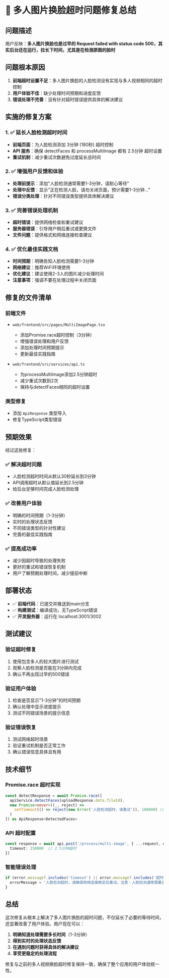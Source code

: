 # 🔧 多人图片换脸超时问题修复总结

## 问题描述

用户反映：**多人图片换脸也是过早的 Request failed with status code 500，其实后台还在运行，拉长下时间，尤其是在检测原图的脸时**

## 问题根本原因

1. **前端超时设置不足**：多人图片换脸的人脸检测没有实现与多人视频相同的超时控制
2. **用户体验不佳**：缺少处理时间预期和进度反馈
3. **错误处理不完善**：没有针对超时错误提供具体的解决建议

## 实施的修复方案

### 1. ✅ 延长人脸检测超时时间
- **前端页面**：为人脸检测添加 3分钟 (180秒) 超时控制
- **API 服务**：确保 detectFaces 和 processMultiImage 都有 2.5分钟 超时设置
- **重试机制**：减少重试次数避免过度延长总时间

### 2. ✅ 增强用户反馈和体验
- **处理前提示**：添加"人脸检测通常需要1-3分钟，请耐心等待"
- **处理中反馈**：显示"正在检测人脸，请勿关闭页面，预计需要1-3分钟..."
- **错误分类处理**：针对不同错误类型提供具体解决建议

### 3. ✅ 完善错误处理机制
- **超时错误**：提供网络检查和重试建议
- **服务器错误**：引导用户稍后重试或更换文件
- **文件问题**：提供格式和网络连接检查建议

### 4. ✅ 优化最佳实践文档
- **时间预期**：明确告知人脸检测需要1-3分钟
- **网络建议**：推荐WiFi环境使用
- **优化建议**：建议使用2-3人的图片减少处理时间
- **注意事项**：强调不要在处理过程中关闭页面

## 修复的文件清单

### 前端文件
- `web/frontend/src/pages/MultiImagePage.tsx`
  - 添加Promise.race超时控制（3分钟）
  - 增强错误处理和用户反馈
  - 添加处理时间预期提示
  - 更新最佳实践指南

- `web/frontend/src/services/api.ts`
  - 为processMultiImage添加2.5分钟超时
  - 减少重试次数到2次
  - 保持与detectFaces相同的超时设置

### 类型修复
- 添加 `ApiResponse` 类型导入
- 修复TypeScript类型错误

## 预期效果

经过这些修复：

### ✅ 解决超时问题
- 人脸检测超时时间从默认30秒延长到3分钟
- API调用超时从默认值延长到2.5分钟
- 给后台足够时间完成人脸检测处理

### ✅ 改善用户体验
- 明确的时间预期（1-3分钟）
- 实时的处理状态反馈
- 不同错误类型的针对性建议
- 完善的最佳实践指南

### ✅ 提高成功率
- 减少因超时导致的处理失败
- 更好的重试和错误恢复机制
- 用户了解预期处理时间，减少提前中断

## 部署状态

- ✅ **前端代码**：已提交并推送到main分支
- ✅ **构建测试**：编译成功，无TypeScript错误
- ✅ **开发服务器**：运行在 localhost:3001/3002

## 测试建议

### 验证超时修复
1. 使用包含多人的较大图片进行测试
2. 观察人脸检测是否能在3分钟内完成
3. 确认不再出现过早的500错误

### 验证用户体验
1. 检查是否显示"1-3分钟"的时间预期
2. 确认处理中显示进度提示
3. 测试不同错误场景的提示信息

### 验证错误恢复
1. 测试网络超时场景
2. 验证重试机制是否正常工作
3. 确认错误信息具体且有用

## 技术细节

### Promise.race 超时实现
```typescript
const detectResponse = await Promise.race([
  apiService.detectFaces(uploadResponse.data.fileId),
  new Promise<never>((_, reject) => 
    setTimeout(() => reject(new Error('人脸检测超时，请重试')), 180000) // 3分钟
  )
]) as ApiResponse<DetectedFaces>
```

### API 超时配置
```typescript
const response = await api.post('/process/multi-image', { ...request, options: defaultOptions }, {
  timeout: 150000  // 2.5分钟超时
})
```

### 智能错误处理
```typescript
if (error.message?.includes('timeout') || error.message?.includes('超时')) {
  errorMessage = '人脸检测超时，请确保网络连接稳定后重试。注意：人脸检测通常需要1-3分钟，请耐心等待'
}
```

## 总结

这次修复从根本上解决了多人图片换脸的超时问题，不仅延长了必要的等待时间，还显著改善了用户体验。用户现在可以：

1. **明确知道处理需要多长时间**（1-3分钟）
2. **得到实时的处理状态反馈**
3. **在遇到问题时获得具体的解决建议**
4. **享受更稳定的处理流程**

修复与之前的多人视频换脸超时修复保持一致，确保了整个应用的用户体验统一性。 